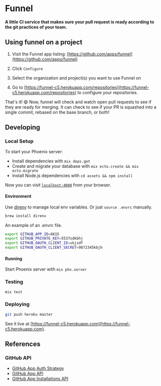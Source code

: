 # Funnel

**A little CI service that makes sure your pull request is ready according to the git practices of your team.**

## Using funnel on a project

1. Visit the Funnel app listing: [https://github.com/apps/funnel](https://github.com/apps/funnel)

2. Click `Configure`

3. Select the organization and project(s) you want to use Funnel on

4. Go to [https://funnel-c5.herokuapp.com/repositories](https://funnel-c5.herokuapp.com/repositories) to configure your repositories.

That's it! 😄 Now, funnel will check and watch open pull requests to see if they are ready for merging. It can check to see if your PR is squashed into a single commit, rebased on the base branch, or both!

## Developing

### Local Setup

To start your Phoenix server:

  * Install dependencies with `mix deps.get`
  * Create and migrate your database with `mix ecto.create && mix ecto.migrate`
  * Install Node.js dependencies with `cd assets && npm install`

Now you can visit [`localhost:4000`](http://localhost:4000) from your browser.

#### Environment

Use [direnv](https://github.com/direnv/direnv) to manage local env variables. Or just `source .envrc` manually.

```bash
brew install direnv
```

An example of an .envrc file.

```bash
export GITHUB_APP_ID=6615
export GITHUB_PRIVATE_KEY=5537sdkbhj
export GITHUB_OAUTH_CLIENT_ID=skjsdf
export GITHUB_OAUTH_CLIENT_SECRET=9872345kbjh
```

#### Running

Start Phoenix server with `mix phx.server`

### Testing

```bash
mix test
```

### Deploying

```bash
git push heroku master
```

See it live at [https://funnel-c5.herokuapp.com](https://funnel-c5.herokuapp.com).

## References

### GitHub API

* [GitHub App Auth Strategy](https://developer.github.com/apps/building-integrations/setting-up-and-registering-github-apps/about-authentication-options-for-github-apps/#about-authentication-options-for-github-apps)
* [GitHub App API](https://developer.github.com/v3/apps/)
* [GitHub App Installations API](https://developer.github.com/v3/apps/installations/)
